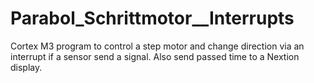 # Parabol_Schrittmotor__Interrupts

Cortex M3 program to control a step motor and change direction via an interrupt if a sensor send a signal. Also send passed time to a Nextion display.
